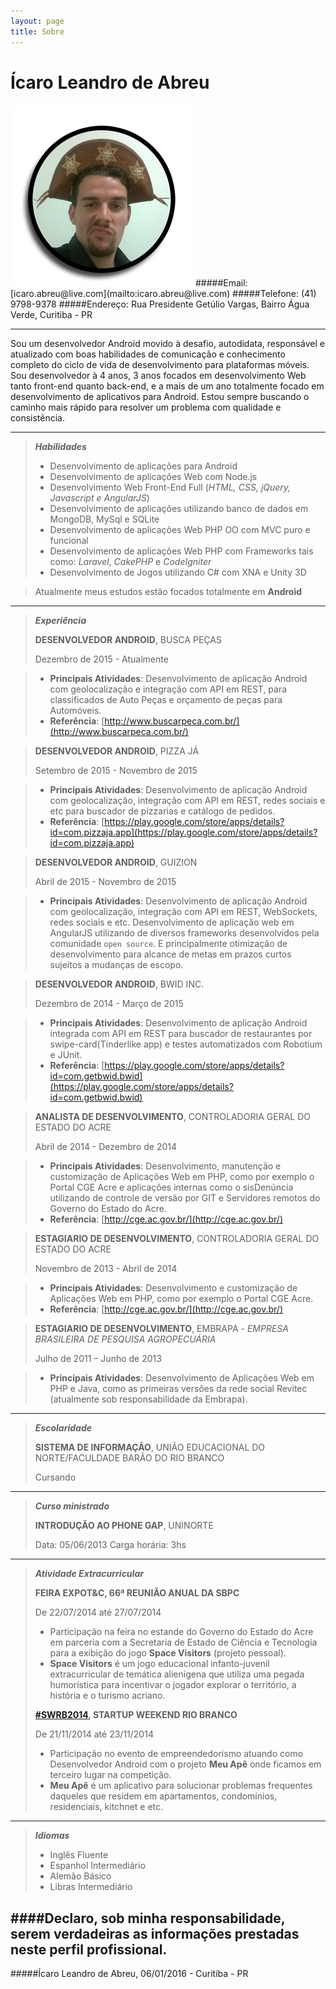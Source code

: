 ```yaml
---
layout: page
title: Sobre
---
```

Ícaro Leandro de Abreu
======
<img src="/images/its_a_me.png" alt="It's a me Ícaro!" style="margin-left:auto;margin-right:auto" />
#####Email: [icaro.abreu@live.com](mailto:icaro.abreu@live.com)
#####Telefone: (41) 9798-9378
#####Endereço: Rua Presidente Getúlio Vargas, Bairro Água Verde, Curitiba - PR

----------

Sou um desenvolvedor Android movido à desafio, autodidata, responsável e atualizado com boas habilidades de comunicação e conhecimento completo do ciclo de vida de desenvolvimento para plataformas móveis. Sou desenvolvedor à 4 anos, 3 anos focados em desenvolvimento Web tanto front-end quanto back-end, e a mais de um ano totalmente focado em desenvolvimento de aplicativos para Android. Estou sempre buscando o caminho mais rápido para resolver um problema com qualidade e consistência.

----------

> ***Habilidades***
> 
> - Desenvolvimento de aplicações para Android
> - Desenvolvimento de aplicações Web com Node.js 
> - Desenvolvimento Web Front-End Full (*HTML, CSS, jQuery, Javascript e AngularJS*)
> - Desenvolvimento de aplicações utilizando banco de dados em MongoDB, MySql e SQLite
> - Desenvolvimento de aplicações Web PHP OO com MVC puro e funcional
> - Desenvolvimento de aplicações Web PHP com Frameworks tais como: *Laravel*, *CakePHP* e *CodeIgniter*
> - Desenvolvimento de Jogos utilizando C# com XNA e Unity 3D


> Atualmente meus estudos estão focados totalmente em **Android**

----------

> ***Experiência***
>
>**DESENVOLVEDOR ANDROID**, BUSCA PEÇAS
>
>Dezembro de 2015 - Atualmente

> - **Principais Atividades**: Desenvolvimento de aplicação Android com geolocalização e integração com API em REST, para classificados de Auto Peças e orçamento de peças para Automóveis.
> - **Referência**: [http://www.buscarpeca.com.br/](http://www.buscarpeca.com.br/)

>**DESENVOLVEDOR ANDROID**, PIZZA JÁ
>
>Setembro de 2015 - Novembro de 2015

> - **Principais Atividades**: Desenvolvimento de aplicação Android com geolocalização, integração com API em REST, redes sociais e etc para buscador de pizzarias e catálogo de pedidos.
> - **Referência**: [https://play.google.com/store/apps/details?id=com.pizzaja.app](https://play.google.com/store/apps/details?id=com.pizzaja.app)

>**DESENVOLVEDOR ANDROID**, GUIZION
>
>Abril de 2015 - Novembro de 2015

> - **Principais Atividades**: Desenvolvimento de aplicação Android com geolocalização, integração com API em REST, WebSockets, redes sociais e etc. Desenvolvimento de aplicação web em AngularJS utilizando de diversos frameworks desenvolvidos pela comunidade `open source`. E principalmente otimização de desenvolvimento para alcance de metas em prazos curtos sujeitos a mudanças de escopo.

>**DESENVOLVEDOR ANDROID**, BWID INC.
>
>Dezembro de 2014 - Março de 2015

> - **Principais Atividades**: Desenvolvimento de aplicação Android integrada com API em REST para buscador de restaurantes por swipe-card(Tinderlike app) e testes automatizados com Robotium e JUnit.  
> - **Referência**: [https://play.google.com/store/apps/details?id=com.getbwid.bwid](https://play.google.com/store/apps/details?id=com.getbwid.bwid)

> **ANALISTA DE DESENVOLVIMENTO**, CONTROLADORIA GERAL DO ESTADO DO ACRE
>
>Abril de 2014 - Dezembro de 2014

> - **Principais Atividades**: Desenvolvimento, manutenção e customização de Aplicações Web em PHP, como por exemplo o Portal CGE Acre e aplicações internas como o sisDenúncia utilizando de controle de versão por GIT e Servidores remotos do Governo do Estado do Acre.
> - **Referência**: [http://cge.ac.gov.br/](http://cge.ac.gov.br/)


> **ESTAGIARIO DE DESENVOLVIMENTO**, CONTROLADORIA GERAL DO ESTADO DO ACRE
> 
>Novembro de 2013 - Abril de 2014

> - **Principais Atividades**: Desenvolvimento e customização de Aplicações Web em PHP, como por exemplo o Portal CGE Acre.
> - **Referência**: [http://cge.ac.gov.br/](http://cge.ac.gov.br/)


> **ESTAGIARIO DE DESENVOLVIMENTO**, EMBRAPA - *EMPRESA BRASILEIRA DE PESQUISA AGROPECUÁRIA*
>
>Julho de 2011 – Junho de 2013

> - **Principais Atividades**: Desenvolvimento de Aplicações Web em PHP e Java, como as primeiras versões da rede social Revitec (atualmente sob responsabilidade da Embrapa).

----------

> ***Escolaridade***
> 
> **SISTEMA DE INFORMAÇÃO**, UNIÃO EDUCACIONAL DO NORTE/FACULDADE BARÃO DO RIO BRANCO
>
> Cursando

----------

>***Curso ministrado***
>
>**INTRODUÇÃO AO PHONE GAP**, UNINORTE
>
> Data: 05/06/2013
> Carga horária: 3hs

----------

>***Atividade Extracurricular***
>
>**FEIRA EXPOT&C, 66ª REUNIÃO ANUAL DA SBPC**
>
>De 22/07/2014 até 27/07/2014 
>
> - Participação na feira no estande do Governo do Estado do Acre em parceria com a Secretaria de Estado de Ciência e Tecnologia para a exibição do jogo **Space Visitors** (projeto pessoal).
> - **Space Visitors** é um jogo educacional infanto-juvenil extracurricular de temática alienígena que utiliza uma pegada humorística para incentivar o jogador explorar o território, a história e o turismo acriano.
>
>**[#SWRB2014](https://twitter.com/hashtag/swrb2014), STARTUP WEEKEND RIO BRANCO**
>
>De 21/11/2014 até 23/11/2014 
>
> - Participação no evento de empreendedorismo atuando como Desenvolvedor Android com o projeto **Meu Apê** onde ficamos em terceiro lugar na competição.
> - **Meu Apê** é um aplicativo para solucionar problemas frequentes daqueles que residem em apartamentos, condomínios, residenciais, kitchnet e etc.


----------

> ***Idiomas***
>  
>  - Inglês Fluente
>  - Espanhol Intermediário
>  - Alemão Básico
>  - Libras Intermediário


####Declaro, sob minha responsabilidade, serem verdadeiras as informações prestadas neste perfil profissional.
----------
#####Ícaro Leandro de Abreu,
06/01/2016 - Curitiba - PR
